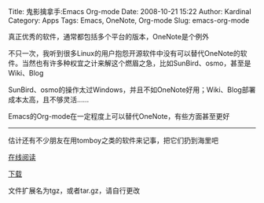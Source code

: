 Title: 鬼影擒拿手:Emacs Org-mode
Date: 2008-10-21 15:22
Author: Kardinal
Category: Apps
Tags: Emacs, OneNote, Org-mode
Slug: emacs-org-mode

真正优秀的软件，通常都包括多个平台的版本，OneNote是个例外

不只一次，我听到很多Linux的用户抱怨开源软件中没有可以替代OneNote的软件。当然也有许多种权宜之计来解这个燃眉之急，比如SunBird、osmo，甚至是Wiki、Blog

SunBird、osmo的操作太过Windows，并且不如OneNote好用；Wiki、Blog部署成本太高，且不够灵活……

Emacs的Org-mode在一定程度上可以替代OneNote，有些方面甚至更好

--------------------------------------  
估计还有不少朋友在用tomboy之类的软件来记事，把它们扔到海里吧

[在线阅读](http://i.linuxtoy.org/docs/guide/ch32.html)

[下载](http://i.linuxtoy.org/i/2008/10/orgmode.gz)

文件扩展名为tgz，或者tar.gz，请自行更改
